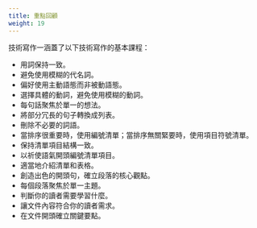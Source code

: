 ```yaml
---
title: 重點回顧
weight: 19
---
```


技術寫作一涵蓋了以下技術寫作的基本課程：

* 用詞保持一致。
* 避免使用模糊的代名詞。
* 偏好使用主動語態而非被動語態。
* 選擇具體的動詞，避免使用模糊的動詞。
* 每句話聚焦於單一的想法。
* 將部分冗長的句子轉換成列表。
* 刪除不必要的詞語。
* 當排序很重要時，使用編號清單；當排序無關緊要時，使用項目符號清單。
* 保持清單項目結構一致。
* 以祈使語氣開頭編號清單項目。
* 適當地介紹清單和表格。
* 創造出色的開頭句，確立段落的核心觀點。
* 每個段落聚焦於單一主題。
* 判斷你的讀者需要學習什麼。
* 讓文件內容符合你的讀者需求。
* 在文件開頭確立關鍵要點。
